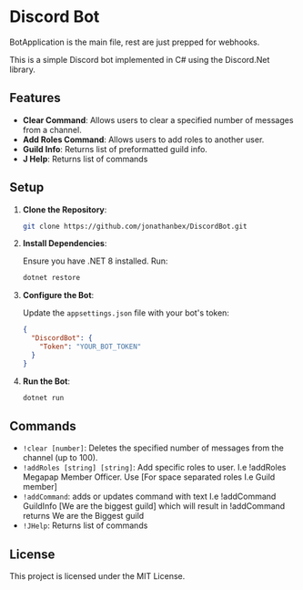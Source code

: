 # Discord Bot

BotApplication is the main file, rest are just prepped for webhooks.

This is a simple Discord bot implemented in C# using the Discord.Net library.

## Features

- **Clear Command**: Allows users to clear a specified number of messages from a channel.
- **Add Roles Command**: Allows users to add roles to another user.
- **Guild Info**: Returns list of preformatted guild info.
- **J Help**: Returns list of commands

## Setup

1. **Clone the Repository**:

    ```bash
    git clone https://github.com/jonathanbex/DiscordBot.git
    ```

2. **Install Dependencies**:

    Ensure you have .NET 8 installed. Run:

    ```bash
    dotnet restore
    ```

3. **Configure the Bot**:

    Update the `appsettings.json` file with your bot's token:

    ```json
    {
      "DiscordBot": {
        "Token": "YOUR_BOT_TOKEN"
      }
    }
    ```

4. **Run the Bot**:

    ```bash
    dotnet run
    ```

## Commands

- `!clear [number]`: Deletes the specified number of messages from the channel (up to 100).
- `!addRoles [string] [string]`: Add specific roles to user. I.e !addRoles Megapap Member Officer. Use [For space separated roles I.e Guild member]
- `!addCommand`: adds or updates command with text I.e !addCommand GuildInfo [We are the biggest guild] which will result in !addCommand returns We are the Biggest guild
- `!JHelp`: Returns list of commands
## License

This project is licensed under the MIT License.
